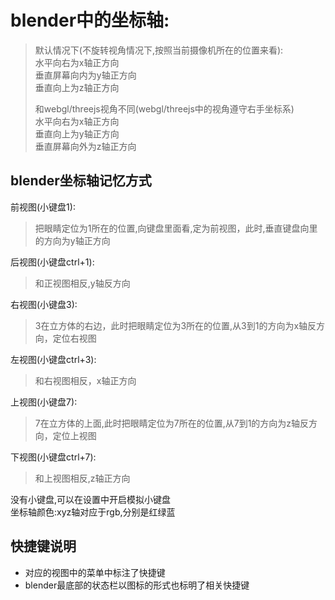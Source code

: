 # blender中的坐标轴:
>默认情况下(不旋转视角情况下,按照当前摄像机所在的位置来看):  
水平向右为x轴正方向  
垂直屏幕向内为y轴正方向  
垂直向上为z轴正方向  
>
>和webgl/threejs视角不同(webgl/threejs中的视角遵守右手坐标系)  
>水平向右为x轴正方向  
垂直向上为y轴正方向  
垂直屏幕向外为z轴正方向

## blender坐标轴记忆方式
前视图(小键盘1):
>把眼睛定位为1所在的位置,向键盘里面看,定为前视图，此时,垂直键盘向里的方向为y轴正方向  

后视图(小键盘ctrl+1):  
>和正视图相反,y轴反方向  

右视图(小键盘3):
>3在立方体的右边，此时把眼睛定位为3所在的位置,从3到1的方向为x轴反方向，定位右视图

左视图(小键盘ctrl+3):
>和右视图相反，x轴正方向

上视图(小键盘7):
>7在立方体的上面,此时把眼睛定位为7所在的位置,从7到1的方向为z轴反方向，定位上视图

下视图(小键盘ctrl+7):
>和上视图相反,z轴正方向

没有小键盘,可以在设置中开启模拟小键盘  
坐标轴颜色:xyz轴对应于rgb,分别是红绿蓝

## 快捷键说明
- 对应的视图中的菜单中标注了快捷键
- blender最底部的状态栏以图标的形式也标明了相关快捷键